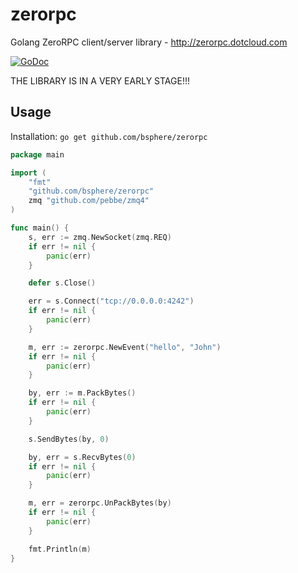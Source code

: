 zerorpc
=======

Golang ZeroRPC client/server library - http://zerorpc.dotcloud.com

[![GoDoc](https://godoc.org/github.com/bsphere/zerorpc?status.png)](https://godoc.org/github.com/bsphere/zerorpc)


THE LIBRARY IS IN A VERY EARLY STAGE!!!


Usage
-----
Installation: `go get github.com/bsphere/zerorpc`

```go
package main

import (
	"fmt"
	"github.com/bsphere/zerorpc"
	zmq "github.com/pebbe/zmq4"
)

func main() {
	s, err := zmq.NewSocket(zmq.REQ)
	if err != nil {
		panic(err)
	}

	defer s.Close()

	err = s.Connect("tcp://0.0.0.0:4242")
	if err != nil {
		panic(err)
	}

	m, err := zerorpc.NewEvent("hello", "John")
	if err != nil {
		panic(err)
	}

	by, err := m.PackBytes()
	if err != nil {
		panic(err)
	}

	s.SendBytes(by, 0)

	by, err = s.RecvBytes(0)
	if err != nil {
		panic(err)
	}

	m, err = zerorpc.UnPackBytes(by)
	if err != nil {
		panic(err)
	}

	fmt.Println(m)
}
```